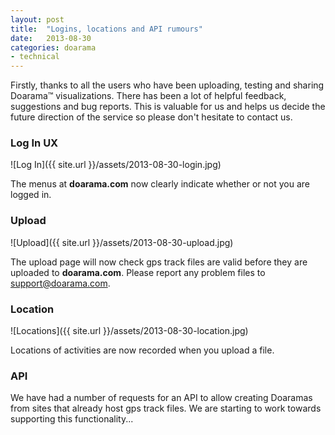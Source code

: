 ```yaml
---
layout: post
title:  "Logins, locations and API rumours"
date:   2013-08-30
categories: doarama
- technical
---
```


Firstly, thanks to all the users who have been uploading, testing and sharing Doarama&trade; visualizations.  There has been a lot of helpful feedback, suggestions and bug reports.  This is valuable for us and helps us decide the future direction of the service so please don't hesitate to contact us.

### Log In UX

![Log In]({{ site.url }}/assets/2013-08-30-login.jpg)

The menus at **doarama.com** now clearly indicate whether or not you are logged in. 

### Upload

![Upload]({{ site.url }}/assets/2013-08-30-upload.jpg)

The upload page will now check gps track files are valid before they are uploaded to **doarama.com**.  Please report any problem files to support@doarama.com.

### Location

![Locations]({{ site.url }}/assets/2013-08-30-location.jpg)

Locations of activities are now recorded when you upload a file.

### API

We have had a number of requests for an API to allow creating Doaramas from sites that already host gps track files.  We are starting to work towards supporting this functionality...

